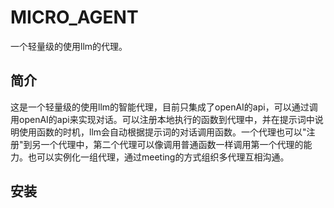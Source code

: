 # MICRO_AGENT

一个轻量级的使用llm的代理。

## 简介

这是一个轻量级的使用llm的智能代理，目前只集成了openAI的api，可以通过调用openAI的api来实现对话。可以注册本地执行的函数到代理中，并在提示词中说明使用函数的时机，llm会自动根据提示词的对话调用函数。一个代理也可以"注册"到另一个代理中，第二个代理可以像调用普通函数一样调用第一个代理的能力。也可以实例化一组代理，通过meeting的方式组织多代理互相沟通。

## 安装

```shell